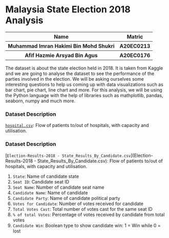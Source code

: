 # **Malaysia State Election 2018 Analysis**

<table>
  <tr>
    <th>Name</th>
    <th>Matric</th>
  </tr>
  <tr>
    <th>Muhammad Imran Hakimi Bin Mohd Shukri </th>
    <th>A20EC0213</th>
  </tr>
  <tr>
    <th>Afif Hazmie Arsyad Bin Agus</th>
    <th>A20EC0176</th>
  </tr>
</table>

The dataset is about the state election held in 2018. It is taken from Kaggle and we are going to analyse the dataset to see the performance of the parties involved in the election. We will be asking ourselves some interesting questions to help us coming up with data visualizations such as bar chart, pie chart, line chart and more. For this analysis, we will be using the Python language with the help of libraries such as mathplotlib, pandas, seaborn, numpy and much more.


### Dataset Description
[`hospital.csv`](hospital.csv): Flow of patients to/out of hospitals, with capacity and utilisation.

### Dataset Description
[`Election-Results-2018 - State_Results_By_Candidate.csv`](Election-Results-2018 - State_Results_By_Candidate.csv): Flow of patients to/out of hospitals, with capacity and utilisation.

1) `State`: Name of candidate state 
2) `Seat ID`: Candidate seat ID
3) `Seat Name`: Number of candidate seat name 
3) `Candidate Name`: Name of candidate 
4) `Candidate Party`: Name of candidate political party
5) `Votes for Candidate`: Number of votes received for candidate
6) `Total Votes Cast`: Total number of votes cast for the same seat ID
7) `% of total Votes`: Percentage of votes received by candidate from total votes 
8) `Candidate Win`: Boolean type to show candidate win: 1 = Win while 0 = lost
